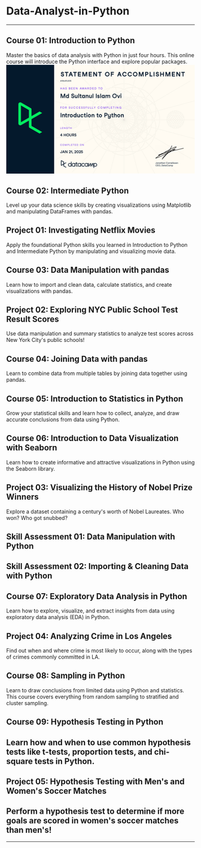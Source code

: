# Data-Analyst-in-Python

---

## Course 01: Introduction to Python

Master the basics of data analysis with Python in just four hours. This online course will introduce the Python interface and explore popular packages.
![](Course_01/c1_certificate.jpg)

## Course 02: Intermediate Python

Level up your data science skills by creating visualizations using Matplotlib and manipulating DataFrames with pandas.

## Project 01: Investigating Netflix Movies

Apply the foundational Python skills you learned in Introduction to Python and Intermediate Python by manipulating and visualizing movie data.

## Course 03: Data Manipulation with pandas

Learn how to import and clean data, calculate statistics, and create visualizations with pandas.

## Project 02: Exploring NYC Public School Test Result Scores

Use data manipulation and summary statistics to analyze test scores across New York City's public schools!

## Course 04: Joining Data with pandas

Learn to combine data from multiple tables by joining data together using pandas.

## Course 05: Introduction to Statistics in Python

Grow your statistical skills and learn how to collect, analyze, and draw accurate conclusions from data using Python.

## Course 06: Introduction to Data Visualization with Seaborn

Learn how to create informative and attractive visualizations in Python using the Seaborn library.

## Project 03: Visualizing the History of Nobel Prize Winners

Explore a dataset containing a century's worth of Nobel Laureates. Who won? Who got snubbed?

## Skill Assessment 01: Data Manipulation with Python

## Skill Assessment 02: Importing & Cleaning Data with Python

## Course 07: Exploratory Data Analysis in Python

Learn how to explore, visualize, and extract insights from data using exploratory data analysis (EDA) in Python.

## Project 04: Analyzing Crime in Los Angeles

Find out when and where crime is most likely to occur, along with the types of crimes commonly committed in LA.

## Course 08: Sampling in Python

Learn to draw conclusions from limited data using Python and statistics. This course covers everything from random sampling to stratified and cluster sampling.

## Course 09: Hypothesis Testing in Python

## Learn how and when to use common hypothesis tests like t-tests, proportion tests, and chi-square tests in Python.

## Project 05: Hypothesis Testing with Men's and Women's Soccer Matches

## Perform a hypothesis test to determine if more goals are scored in women's soccer matches than men's!

---
